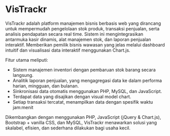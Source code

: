 # VisTrackr

VisTrackr adalah platform manajemen bisnis berbasis web yang dirancang untuk mempermudah pengelolaan stok produk, transaksi penjualan, serta analisis pendapatan secara real time. Sistem ini mengintegrasikan antarmuka kasir dinamis, alat manajemen stok, dan laporan penjualan interaktif. Memberikan pemilik bisnis wawasan yang jelas melalui dashboard intuitif dan visualisasi data interaktif menggunakan Chart.js.

Fitur utama meliputi:
- Sistem manajemen inventori dengan pembaruan stok barang secara langsung.
- Analitik laporan penjualan, yang mengagregasi data ke dalam performa harian, mingguan, dan bulanan.
- Sinkronisasi data otomatis menggunakan PHP, MySQL, dan JavaScript.
- Terdapat data yang disajikan dengan visual model chart.
- Setiap transaksi tercatat, menampilkan data dengan spesifik waktu jam:menit

Dikembangkan dengan menggunakan PHP, JavaScript (jQuery & Chart.js), Bootstrap + vanilla CSS, dan MySQL, VisTrackr menawarkan solusi yang skalabel, efisien, dan sederhana dilakukan bagi usaha kecil.
